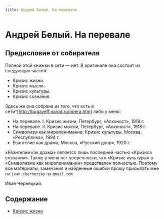```yaml
---
title: Андрей Белый. На перевале
---
```


# Андрей Белый. На перевале #

## Предисловие от собирателя ##

Полной этой книжки в сети — нет. В оригинале она состоит из следующих частей:

* Кризис жизни.
* Кризис мысли.
* Кризис культуры.
* Кризис сознания.

Здесь же она собрана из того, что есть в сети^[<http://bugayeff.narod.ru/opera.htm>] либо у меня:

* На перевале. I. Кризис жизни, Петербург, «Алконост», 1918 г.
* На перевале. II. Кризис мысли, Петербург, «Алконост», 1918 г.
* Символизм как миропонимание: Кризис культуры, Москва, «Республика», 1994 г.
* Евангелие как драма, Москва, «Русский двор», 1920 г.

«Евангелие как драма» является лишь последней частью «Кризиса сознания». Также у меня нет уверенности, что «Кризис культуры» в «Символизме как миропонимании» представлен полностью. Поэтому все материалы, замечания и найденные ошибки прошу присылать мне на ``ivan.chernetsky`` на ``gmail.com``

<p class="author">Иван Чернецкий.</p>

## Содержание ##

* [Кризис жизни](krizis-zhizni.html)
